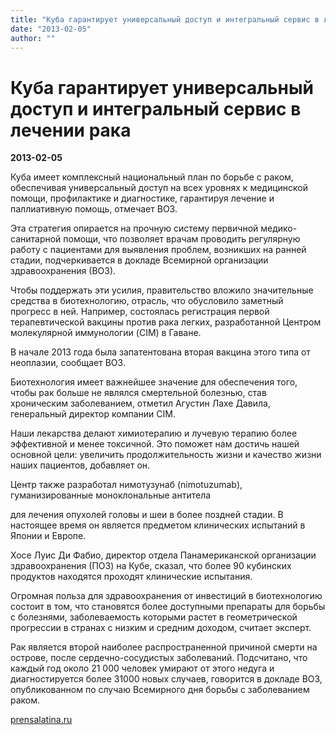 ```yaml
---
title: "Куба гарантирует универсальный доступ и интегральный сервис в лечении рака"
date: "2013-02-05"
author: ""
---
```


# Куба гарантирует универсальный доступ и интегральный сервис в лечении рака

**2013-02-05** 

Куба имеет комплексный национальный план по борьбе с раком, обеспечивая универсальный доступ на всех уровнях к медицинской помощи, профилактике и диагностике, гарантируя лечение и паллиативную помощь, отмечает ВОЗ.

Эта стратегия опирается на прочную систему первичной медико-санитарной помощи, что позволяет врачам проводить регулярную работу с пациентами для выявления проблем, возникших на ранней стадии, подчеркивается в докладе Всемирной организации здравоохранения (ВОЗ).

Чтобы поддержать эти усилия, правительство вложило значительные средства в биотехнологию, отрасль, что обусловило заметный прогресс в ней. Например, состоялась регистрация первой терапевтической вакцины против рака легких, разработанной Центром молекулярной иммунологии (CIM) в Гаване.

В начале 2013 года была запатентована вторая вакцина этого типа от неоплазии, сообщает ВОЗ.

Биотехнология имеет важнейшее значение для обеспечения того, чтобы рак больше не являлся смертельной болезнью, став хроническим заболеванием, отметил Агустин Лахе Давила, генеральный директор компании CIM.

Наши лекарства делают химиотерапию и лучевую терапию более эффективной и менее токсичной. Это поможет нам достичь нашей основной цели: увеличить продолжительность жизни и качество жизни наших пациентов, добавляет он.

Центр также разработал нимотузунаб (nimotuzumab), гуманизированные моноклональные антитела

для лечения опухолей головы и шеи в более поздней стадии. В настоящее время он является предметом клинических испытаний в Японии и Европе.

Хосе Луис Ди Фабио, директор отдела Панамериканской организации здравоохранения (ПОЗ) на Кубе, сказал, что более 90 кубинских продуктов находятся проходят клинические испытания.

Огромная польза для здравоохранения от инвестиций в биотехнологию состоит в том, что становятся более доступными препараты для борьбы с болезнями, заболеваемость которыми растет в геометрической прогрессии в странах с низким и средним доходом, считает эксперт.

Рак является второй наиболее распространенной причиной смерти на острове, после сердечно-сосудистых заболеваний. Подсчитано, что каждый год около 21 000 человек умирают от этого недуга и диагностируется более 31000 новых случаев, говорится в докладе ВОЗ, опубликованном по случаю Всемирного дня борьбы с заболеванием раком.

[prensalatina.ru](http://www.prensalatina.ru/index.php/18-portada-cuba/17951-2013-02-04-17-40-52?opcion=pl-ver-noticia)